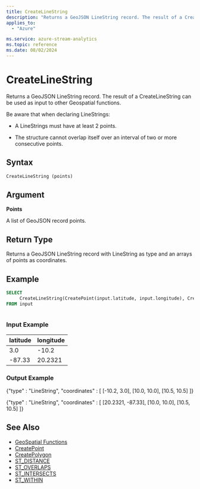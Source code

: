 ```yaml
---
title: CreateLineString
description: "Returns a GeoJSON LineString record. The result of a CreateLineString can be used as input to other Geospatial functions."
applies_to: 
  - "Azure"

ms.service: azure-stream-analytics
ms.topic: reference
ms.date: 08/02/2024
---
```

# CreateLineString 
  Returns a GeoJSON LineString record. The result of a CreateLineString can be used as input to other Geospatial functions.  
  
 Be aware that when declaring LineStrings:  
  
-   A LineStrings must have at least 2 points.  
  
-   The structure cannot overlap itself over an interval of two or more consecutive points.  
  
 ## Syntax  
  
```SQL   
CreateLineString (points)  
```  
  
## Argument  
 **Points**  
  
 A list of GeoJSON record points.  
  
## Return Type  
 Returns a GeoJSON LineString record with LineString as type and an arrays of points as coordinates.  
  
## Example  
  
```SQL  
SELECT  
     CreateLineString(CreatePoint(input.latitude, input.longitude), CreatePoint(10.0, 10.0), CreatePoint(10.5, 10.5))  
FROM input  
  
```  
  
### Input Example  
  
|latitude|longitude|  
|--------------|---------------|  
|3.0|-10.2|  
|-87.33|20.2321|  
  
### Output Example  
 {"type" : "LineString", "coordinates" : [ [-10.2, 3.0], [10.0, 10.0], [10.5, 10.5] ]}

 {"type" : "LineString", "coordinates" : [ [20.2321, -87.33], [10.0, 10.0], [10.5, 10.5] ]}

  
## See Also  

* [GeoSpatial Functions](geospatial-functions.md)
* [CreatePoint](createpoint.md)
* [CreatePolygon](createpolygon.md)
* [ST_DISTANCE](st-distance.md)
* [ST_OVERLAPS](st-overlaps.md)
* [ST_INTERSECTS](st-intersects.md)
* [ST_WITHIN](st-within.md)
  
